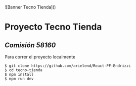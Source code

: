 <span>![</span><span>Banner Tecno Tienda</span><span>]</span><span>(</span><span></span><span>)</span>
# Proyecto Tecno Tienda
## _Comisión 58160_

Para correr el proyecto localmente
```
$ git clone https://github.com/arielend/React-PF-Endrizzi
$ cd tecno-tienda
$ npm install
$ npm run dev
```
